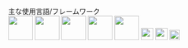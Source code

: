 主な使用言語/フレームワーク  
<img src="https://user-images.githubusercontent.com/79039863/128345847-354fb50a-23a7-4227-a77c-de140f26d6e0.png" width=50>
<img src="https://user-images.githubusercontent.com/79039863/128346448-a27347ff-f2fd-4e3d-aec2-1bc3111dac72.png" width=50>
<img src="https://user-images.githubusercontent.com/79039863/128346459-bb9a9859-effb-489c-ad54-27f04bd0865f.png" width=50>
<img src="https://user-images.githubusercontent.com/79039863/128346462-e3dcbb34-3d64-4e48-b2a3-3457fc5f2e2a.png" width=50>
<img src="https://user-images.githubusercontent.com/79039863/128346467-d8682cec-bd51-4fcc-9616-aea7a6d3fcd6.png" width=50>
<img src="https://user-images.githubusercontent.com/79039863/141441104-2d1bb8cc-31e3-40c2-b10a-d328bc4a57a2.png" width=25>
<img src="https://user-images.githubusercontent.com/79039863/141440767-3a130e50-9657-434a-aa97-779ac13ad172.png" width=25>
<img src="https://user-images.githubusercontent.com/79039863/141441299-656a4b30-599d-4c2b-8581-66b33012cab2.png" width=21>
